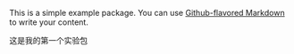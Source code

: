 This is a simple example package. You can use
[Github-flavored Markdown](https://guides.github.com/features/mastering-markdown/)
to write your content.

这是我的第一个实验包